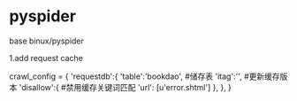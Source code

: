 pyspider 
========

base binux/pyspider

1.add request cache

 crawl_config = {
   'requestdb':{
       'table':'bookdao', #储存表
       'itag':'',     #更新缓存版本
       'disallow':{    #禁用缓存关键词匹配
           'url': [u'error.shtml']
       },
   },
 }
